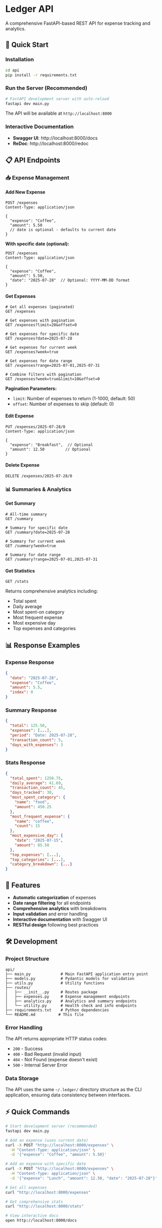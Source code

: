 # Ledger API

A comprehensive FastAPI-based REST API for expense tracking and analytics.

## 🚀 Quick Start

### Installation

```bash
cd api
pip install -r requirements.txt
```

### Run the Server (Recommended)

```bash
# FastAPI development server with auto-reload
fastapi dev main.py
```

The API will be available at `http://localhost:8000`

### Interactive Documentation

- **Swagger UI**: http://localhost:8000/docs
- **ReDoc**: http://localhost:8000/redoc

## 📋 API Endpoints

### 📥 Expense Management

#### Add New Expense

```http
POST /expenses
Content-Type: application/json

{
  "expense": "Coffee",
  "amount": 5.50
  // date is optional - defaults to current date
}
```

**With specific date (optional):**

```http
POST /expenses
Content-Type: application/json

{
  "expense": "Coffee",
  "amount": 5.50,
  "date": "2025-07-28"  // Optional: YYYY-MM-DD format
}
```

#### Get Expenses

```http
# Get all expenses (paginated)
GET /expenses

# Get expenses with pagination
GET /expenses?limit=20&offset=0

# Get expenses for specific date
GET /expenses?date=2025-07-28

# Get expenses for current week
GET /expenses?week=true

# Get expenses for date range
GET /expenses?range=2025-07-01,2025-07-31

# Combine filters with pagination
GET /expenses?week=true&limit=10&offset=0
```

**Pagination Parameters:**

- `limit`: Number of expenses to return (1-1000, default: 50)
- `offset`: Number of expenses to skip (default: 0)

#### Edit Expense

```http
PUT /expenses/2025-07-28/0
Content-Type: application/json

{
  "expense": "Breakfast",  // Optional
  "amount": 12.50         // Optional
}
```

#### Delete Expense

```http
DELETE /expenses/2025-07-28/0
```

### 📊 Summaries & Analytics

#### Get Summary

```http
# All-time summary
GET /summary

# Summary for specific date
GET /summary?date=2025-07-28

# Summary for current week
GET /summary?week=true

# Summary for date range
GET /summary?range=2025-07-01,2025-07-31
```

#### Get Statistics

```http
GET /stats
```

Returns comprehensive analytics including:

- Total spent
- Daily average
- Most spent-on category
- Most frequent expense
- Most expensive day
- Top expenses and categories

## 📊 Response Examples

### Expense Response

```json
{
  "date": "2025-07-28",
  "expense": "Coffee",
  "amount": 5.5,
  "index": 0
}
```

### Summary Response

```json
{
  "total": 125.50,
  "expenses": [...],
  "period": "Date: 2025-07-28",
  "transaction_count": 5,
  "days_with_expenses": 3
}
```

### Stats Response

```json
{
  "total_spent": 1250.75,
  "daily_average": 41.69,
  "transaction_count": 45,
  "days_tracked": 30,
  "most_spent_category": {
    "name": "food",
    "amount": 450.25
  },
  "most_frequent_expense": {
    "name": "coffee",
    "count": 15
  },
  "most_expensive_day": {
    "date": "2025-07-15",
    "amount": 85.50
  },
  "top_expenses": [...],
  "top_categories": [...],
  "category_breakdown": {...}
}
```

## 🔧 Features

- **Automatic categorization** of expenses
- **Date range filtering** for all endpoints
- **Comprehensive analytics** with breakdowns
- **Input validation** and error handling
- **Interactive documentation** with Swagger UI
- **RESTful design** following best practices

## 🛠️ Development

### Project Structure

```
api/
├── main.py             # Main FastAPI application entry point
├── models.py           # Pydantic models for validation
├── utils.py            # Utility functions
├── routes/
│   ├── __init__.py     # Routes package
│   ├── expenses.py     # Expense management endpoints
│   ├── analytics.py    # Analytics and summary endpoints
│   └── utility.py      # Health check and info endpoints
├── requirements.txt    # Python dependencies
└── README.md          # This file
```

### Error Handling

The API returns appropriate HTTP status codes:

- `200` - Success
- `400` - Bad Request (invalid input)
- `404` - Not Found (expense doesn't exist)
- `500` - Internal Server Error

### Data Storage

The API uses the same `~/.ledger/` directory structure as the CLI application, ensuring data consistency between interfaces.

## ⚡ Quick Commands

```bash
# Start development server (recommended)
fastapi dev main.py

# Add an expense (uses current date)
curl -X POST "http://localhost:8000/expenses" \
  -H "Content-Type: application/json" \
  -d '{"expense": "Coffee", "amount": 5.50}'

# Add an expense with specific date
curl -X POST "http://localhost:8000/expenses" \
  -H "Content-Type: application/json" \
  -d '{"expense": "Lunch", "amount": 12.50, "date": "2025-07-28"}'

# Get all expenses
curl "http://localhost:8000/expenses"

# Get comprehensive stats
curl "http://localhost:8000/stats"

# View interactive docs
open http://localhost:8000/docs
```
